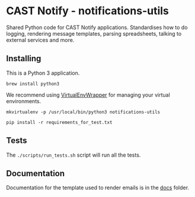 # CAST Notify - notifications-utils

Shared Python code for CAST Notify applications. Standardises how to do logging, rendering message templates, parsing spreadsheets, talking to external services and more.

## Installing

This is a Python 3 application.

    brew install python3

We recommend using [VirtualEnvWrapper](http://virtualenvwrapper.readthedocs.org/en/latest/command_ref.html) for managing your virtual environments.

    mkvirtualenv -p /usr/local/bin/python3 notifications-utils

    pip install -r requirements_for_test.txt

## Tests

The `./scripts/run_tests.sh` script will run all the tests.

## Documentation

Documentation for the template used to render emails is in the [docs](./docs/README.md) folder.
